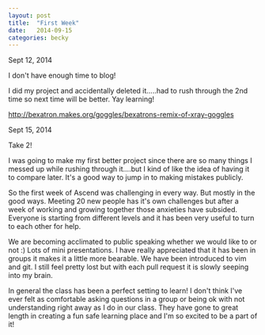 ```yaml
---
layout: post
title:  "First Week"
date:   2014-09-15
categories: becky
---
```



Sept 12, 2014

I don't have enough time to blog! 

I did my project and accidentally deleted it.....had to rush through the 2nd time so next time will be better. Yay learning!

http://bexatron.makes.org/goggles/bexatrons-remix-of-xray-goggles


Sept 15, 2014

Take 2!

I was going to make my first better project since there are so many things I messed up while rushing through it....but I kind of like the idea of having it to compare later. It's a good way to jump in to making mistakes publicly.

So the first week of Ascend was challenging in every way. But mostly in the good ways. Meeting 20 new people has it's own challenges but after a week of working and growing together those anxieties have subsided. Everyone is starting from different levels and it has been very useful to turn to each other for help.
 
We are becoming acclimated to public speaking whether we would like to or not :) Lots of mini presentations. I have really appreciated that it has been in groups it makes it a little more bearable. We have been introduced to vim and git. I still feel pretty lost but with each pull request it is slowly seeping into my brain.

In general the class has been a perfect setting to learn! I don't think I've ever felt as comfortable asking questions in a group or being ok with not understanding right away as I do in our class. They have gone to great length in creating a fun safe learning place and I'm so excited to be a part of it!